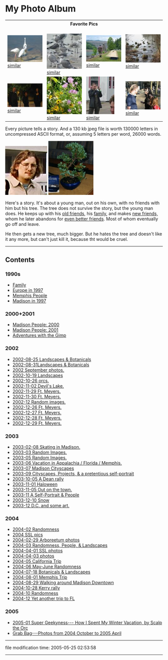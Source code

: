 My Photo Album
==============

<table class="p"><tbody><tr><th colspan="4">Favorite Pics</th></tr><tr><td><a href="/photos/2002-12-26-sanibel02.jpg"><img alt="" src="/photos/thumb/2002-12-26-sanibel02.jpg"></a><br><a href="/p/photo-2002-12-26/">similar</a></td><td><br><a href="/photos/2002-12-27-sanibel12.jpg"><img alt="" src="/photos/thumb/2002-12-27-sanibel12.jpg"></a><br><a href="/p/photo-2002-12-27/">similar</a></td><td><a href="/photos/2003-06-03-fontana.jpg"><img alt="" src="/photos/thumb/2003-06-03-fontana.jpg"></a><br><a href="/p/photo-2003-06/">similar</a></td><td><a href="/photos/2004-02-29-arbor-10.jpg"><img alt="[Thumb]" src="/photos/thumb/2004-02-29-arbor-10.jpg" height="90" width="120"></a><br><a href="/p/photo-2004-02-29/">similar</a></td></tr><tr><td><a href="/photos/2004-05-30-img_1388.jpg"><img alt="[Thumb]" src="/photos/thumb/2004-05-30-img_1388.jpg" class="fn" height="75" width="120"></a><br><a href="?p=photo-2004-06">similar</a></td><td><a href="/photos/2004-07-18-wildflowers_2.jpg"><img alt="[Thumb]" src="/photos/thumb/2004-07-18-wildflowers_2.jpg" class="fn" height="120" width="120"></a><br><a href="/p/photo-2004-07-18">similar</a></td><td><a href="/photos/2004-10-28-img_1529.jpg"><img src="/photos/thumb/2004-10-28-img_1529.jpg" alt="[Thumb]" height="120" width="90"></a><br><a href="/p/photo-2004-10-28">similar</a></td><td><a href="/photos/2005-04-07-img_1726.jpg"><img src="/photos/thumb/2005-04-07-img_1726.jpg" alt="[Thumb]" height="90" width="120"></a><br><a href="/p/photo-2005-04">similar</a></td></tr></tbody></table>

Every picture tells a story. And a 130 kb jpeg file is worth 130000 letters in uncompressed ASCII format, or, assuming 5 letters per word, 26000 words.

![Me, August 23, 1997](/photos/1997-09-halface.jpg) ![My Late Tree](/photos/1997-09-tree.jpg)

Here's a story. It's about a young man, out on his own, with no friends with him but his tree. The tree does not survive the story, but the young man does. He keeps up with his [old friends](/p/photo-mempho), his [family](/p/photo-1997-07-europe), and makes [new friends,](/p/photo-1997-09-school) whom he later abandons for [even better friends](/p/photo-2000-madison). Most of whom eventually go off and leave.

He then gets a new tree, much bigger. But he hates the tree and doesn't like it any more, but can't just kill it, because tht would be cruel.

* * *

Contents
--------

### 1990s

*   [Family](/p/photo-family)
*   [Europe in 1997](/p/photo-1997-07-europe)
*   [Memphis People](/p/photo-mempho)
*   [Madison in 1997](/p/photo-1997-09-school)

### 2000+2001

*   [Madison People: 2000](/p/photo-2000-madison)
*   [Madison People: 2001](/p/photo-2001-madison)
*   [Adventures with the Gimp](/p/adventures)

### 2002

*   [2002-08-25 Landscapes & Botanicals](/p/photo-2002-08-25)
*   [2002-08-31Landscapes & Botanicals](/p/photo-2002-08-31)
*   [2002 September photos.](/p/photo-2002-09-00)
*   [2002-10-19 Landscapes](/p/photo-2002-10-19)
*   [2002-10-26 orcs.](/p/photo-2002-10-26)
*   [2002-11-02 Devil's Lake.](/p/photo-2002-11-02)
*   [2002-11-29 Ft. Meyers.](/p/photo-2002-11-29)
*   [2002-11-30 Ft. Meyers.](/p/photo-2002-11-30)
*   [2002-12 Random images.](/p/photo-2002-12-00)
*   [2002-12-26 Ft. Meyers.](/p/photo-2002-12-26)
*   [2002-12-27 Ft. Meyers.](/p/photo-2002-12-27)
*   [2002-12-28 Ft. Meyers.](/p/photo-2002-12-28)
*   [2002-12-29 Ft. Meyers.](/p/photo-2002-12-29)

### 2003

*   [2003-02-08 Skating in Madison.](/p/photo-2003-02-08)
*   [2003-03 Random Images.](/p/photo-2003-03-00)
*   [2003-05 Random Images.](/p/photo-2003-05-00)
*   [2003-06 Vacation in Appalachia / Florida / Memphis.](/p/photo-2003-06)
*   [2003-07 Madison Cityscapes](/p/photo-2003-07)
*   [2003-09 Cityscapes, Projects, & a pretentious self-portrait](/p/photo-2003-09)
*   [2003-10-05 A Dean rally](/p/photo-2003-10-05)
*   [2003-11-01 Haloween](/p/photo-2003-11-01)
*   [2003-11-05 Out on the town.](/p/photo-2003-11-05)
*   [2003-11 A Self-Portrait & People](/p/photo-2003-11)
*   [2003-12-10 Snow](/p/photo-2003-12-10)
*   [2003-12 D.C. and some art.](/p/photo-2003-12)

### 2004

*   [2004-02 Randomness](/p/photo-2004-02)
*   [2004 SSL pics](/p/photo-2004-ssl)
*   [2004-02-29 Arboreetum photos](/p/photo-2004-02-29)
*   [2004-03 Randomness, People, & Landscapes](/p/photo-2004-03)
*   [2004-04-01 SSL photos](/p/photo-2004-04-01)
*   [2004-04-03 photos](/p/photo-2004-04-03)
*   [2004-05 California Trip](/p/photo-2004-05)
*   [2004-06 May-June Randomness](/p/photo-2004-06)
*   [2004-07-18 Botanicals & Landscapes](/p/photo-2004-07-18)
*   [2004-08-01 Memphis Trip](/p/photo-2004-08-01)
*   [2004-08-29 Walking around Madison Downtown](/p/photo-2004-08-29)
*   [2004-10-28 Kerry rally](/p/photo-2004-10-28)
*   [2004-10 Randomness](/p/photo-2004-10)
*   [2004-12 Yet another trip to FL](/p/photo-2004-12)

### 2005

*   [2005-01 Super Geekyness--- How I Spent My Winter Vacation, by Scalp the Orc](/p/photo-2005-01-wow)
*   [Grab Bag---Photos from 2004 October to 2005 April](/p/photo-2005-04)

* * *

file modification time: 2005-05-25 02:53:58

* * *
